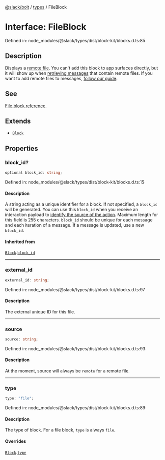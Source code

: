 [@slack/bolt](../../../../index.md) / [types](../index.md) / FileBlock

# Interface: FileBlock

Defined in: node\_modules/@slack/types/dist/block-kit/blocks.d.ts:85

## Description

Displays a [remote file](https://api.slack.com/messaging/files/remote). You can't add this block to
app surfaces directly, but it will show up when [retrieving messages](https://api.slack.com/messaging/retrieving)
that contain remote files. If you want to add remote files to messages,
[follow our guide](https://api.slack.com/messaging/files/remote).

## See

[File block reference](https://api.slack.com/reference/block-kit/blocks#file).

## Extends

- [`Block`](Block.md)

## Properties

### block\_id?

```ts
optional block_id: string;
```

Defined in: node\_modules/@slack/types/dist/block-kit/blocks.d.ts:15

#### Description

A string acting as a unique identifier for a block. If not specified, a `block_id` will be generated.
You can use this `block_id` when you receive an interaction payload to
[identify the source of the action](https://api.slack.com/interactivity/handling#payloads).
Maximum length for this field is 255 characters. `block_id` should be unique for each message and each iteration of
a message. If a message is updated, use a new `block_id`.

#### Inherited from

[`Block`](Block.md).[`block_id`](Block.md#block_id)

***

### external\_id

```ts
external_id: string;
```

Defined in: node\_modules/@slack/types/dist/block-kit/blocks.d.ts:97

#### Description

The external unique ID for this file.

***

### source

```ts
source: string;
```

Defined in: node\_modules/@slack/types/dist/block-kit/blocks.d.ts:93

#### Description

At the moment, source will always be `remote` for a remote file.

***

### type

```ts
type: "file";
```

Defined in: node\_modules/@slack/types/dist/block-kit/blocks.d.ts:89

#### Description

The type of block. For a file block, `type` is always `file`.

#### Overrides

[`Block`](Block.md).[`type`](Block.md#type)
